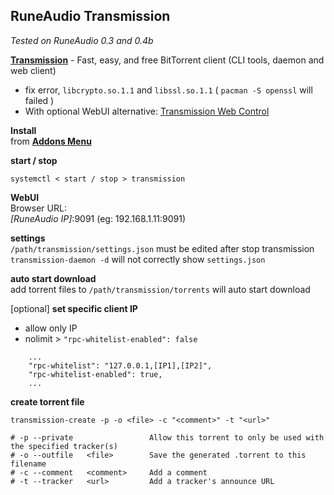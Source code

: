 RuneAudio Transmission
---
_Tested on RuneAudio 0.3 and 0.4b_

[**Transmission**](https://transmissionbt.com/) - Fast, easy, and free BitTorrent client (CLI tools, daemon and web client)  
- fix error, `libcrypto.so.1.1` and `libssl.so.1.1` ( `pacman -S openssl` will failed )
- With optional WebUI alternative: [Transmission Web Control](https://github.com/ronggang/transmission-web-control#introduction)  

**Install**  
from [**Addons Menu**](https://github.com/rern/RuneAudio_Addons)   

**start / stop**  
```
systemctl < start / stop > transmission
```

**WebUI**  
Browser URL:    
_[RuneAudio IP]_:9091 (eg: 192.168.1.11:9091)

**settings**  
`/path/transmission/settings.json` must be edited after stop transmission  
`transmission-daemon -d` will not correctly show `settings.json`  

**auto start download**  
add torrent files to `/path/transmission/torrents` will auto start download  

[optional] **set specific client IP**  
- allow only IP
- nolimit > `"rpc-whitelist-enabled": false`
```
    ...
    "rpc-whitelist": "127.0.0.1,[IP1],[IP2]",
    "rpc-whitelist-enabled": true,
    ...
```

**create torrent file**  
```
transmission-create -p -o <file> -c "<comment>" -t "<url>"

# -p --private                 Allow this torrent to only be used with the specified tracker(s)
# -o --outfile   <file>        Save the generated .torrent to this filename
# -c --comment   <comment>     Add a comment
# -t --tracker   <url>         Add a tracker's announce URL
```
